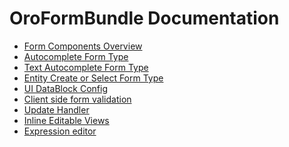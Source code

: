 OroFormBundle Documentation
===========================

- [Form Components Overview](./reference/form_components.md)
- [Autocomplete Form Type](./reference/autocomplete_form_type.md)
- [Text Autocomplete Form Type](./reference/text_autocomplete_form_type.md)
- [Entity Create or Select Form Type](./reference/create_or_select_form_type.md)
- [UI DataBlock Config](./reference/ui_datablock_config.md)
- [Client side form validation](./reference/js_validation.md)
- [Update Handler](./reference/update_handler.md)
- [Inline Editable Views](./reference/inline-editable-view-component.md)
- [Expression editor](./reference/expression-editor.md)
